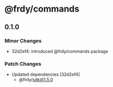 # @frdy/commands

## 0.1.0

### Minor Changes

- 32d2ef4: introduced @frdy/commands package

### Patch Changes

- Updated dependencies [32d2ef4]
  - @frdy/sdk@1.5.0
